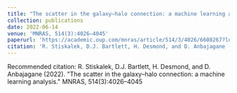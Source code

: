 ```yaml
---
title: "The scatter in the galaxy–halo connection: a machine learning analysis"
collection: publications
date: 2022-06-14
venue: 'MNRAS, 514(3):4026–4045'
paperurl: 'https://academic.oup.com/mnras/article/514/3/4026/6608267?login=true'
citation: 'R. Stiskalek, D.J. Bartlett, H. Desmond, and D. Anbajagane (2022). &quot;The scatter in the galaxy–halo connection: a machine learning analysis.&quot; <i>MNRAS, 514(3):4026–4045</i>.' 
---
```


Recommended citation: R. Stiskalek, D.J. Bartlett, H. Desmond, and D. Anbajagane (2022). "The scatter in the galaxy–halo connection: a machine learning analysis." MNRAS, 514(3):4026–4045

